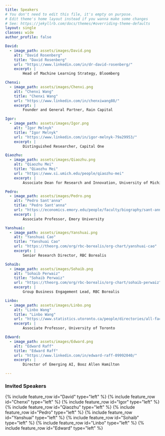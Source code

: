 ```yaml
---
title: Speakers
# You don't need to edit this file, it's empty on purpose.
# Edit theme's home layout instead if you wanna make some changes
# See: https://jekyllrb.com/docs/themes/#overriding-theme-defaults
layout: single
classes: wide
author_profile: false

David:
  - image_path: assets/images/David.png
    alt: "David Rosenberg"
    title: "David Rosenberg"
    url: "https://www.linkedin.com/in/dr-david-rosenberg/"
    excerpt: |
        Head of Machine Learning Strategy, Bloomberg

Chenxi:
  - image_path: assets/images/Chenxi.png
    alt: "Chenxi Wang"
    title: "Chenxi Wang"
    url: "https://www.linkedin.com/in/chenxiwang88/"
    excerpt: |
        Founder and General Partner, Rain Capital

Igor:
  - image_path: assets/images/Igor.png
    alt: "Igor Melnyk"
    title: "Igor Melnyk"
    url: "https://www.linkedin.com/in/igor-melnyk-79a29953/"
    excerpt: |
        Distinguished Researcher, Capital One

Qiaozhu:
  - image_path: assets/images/Qiaozhu.png
    alt: "Qiaozhu Mei"
    title: "Qiaozhu Mei"
    url: "https://www.si.umich.edu/people/qiaozhu-mei"
    excerpt: |
        Associate Dean for Research and Innovation, University of Michigan

Pedro:
  - image_path: assets/images/Pedro.png
    alt: "Pedro Sant'anna"
    title: "Pedro Sant'anna"
    url: "https://economics.emory.edu/people/faculty/biography/sant-anna-pedro.html"
    excerpt: |
        Associate Professor, Emory University

Yanshuai:
  - image_path: assets/images/Yanshuai.png
    alt: "Yanshuai Cao"
    title: "Yanshuai Cao"
    url: "https://theorg.com/org/rbc-borealis/org-chart/yanshuai-cao"
    excerpt: |
        Senior Research Director, RBC Borealis

Sohaib:
  - image_path: assets/images/Sohaib.png
    alt: "Sohaib Perwaiz"
    title: "Sohaib Perwaiz"
    url: "https://theorg.com/org/rbc-borealis/org-chart/sohaib-perwaiz"
    excerpt: |
        Group Business Engagement Lead, RBC Borealis

Linbo:
  - image_path: assets/images/Linbo.png
    alt: "Linbo Wang"
    title: "Linbo Wang"
    url: "https://www.statistics.utoronto.ca/people/directories/all-faculty/linbo-wang"
    excerpt: |
        Associate Professor, University of Toronto

Edward:
  - image_path: assets/images/Edward.png
    alt: "Edward Raff"
    title: "Edward Raff"
    url: "https://www.linkedin.com/in/edward-raff-09992040/"
    excerpt: |
        Director of Emerging AI, Booz Allen Hamilton

---
```

### Invited Speakers
{% include feature_row id="David" type="left" %}
{% include feature_row id="Chenxi" type="left" %}
{% include feature_row id="Igor" type="left" %}
{% include feature_row id="Qiaozhu" type="left" %}
{% include feature_row id="Pedro" type="left" %}
{% include feature_row id="Yanshuai" type="left" %}
{% include feature_row id="Sohaib" type="left" %}
{% include feature_row id="Linbo" type="left" %}
{% include feature_row id="Edward" type="left" %}


